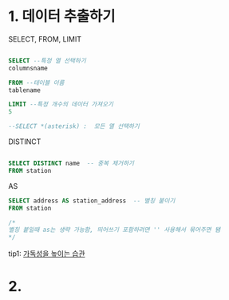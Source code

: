 # 1. 데이터 추출하기
SELECT, FROM, LIMIT
```sql 

SELECT --특정 열 선택하기
columnsname

FROM --테이블 이름
tablename

LIMIT --특정 개수의 데이터 가져오기
5

--SELECT *(asterisk) :  모든 열 선택하기

```
DISTINCT
```sql

SELECT DISTINCT name  -- 중복 제거하기 
FROM station

```
AS
```sql
SELECT address AS station_address  -- 별칭 붙이기
FROM station

/*
별칭 붙일때 as는 생략 가능함, 띄어쓰기 포함하려면 '' 사용해서 묶어주면 됌
*/
```
tip1: [가독성을 높이는 습관](https://datarian.io/blog/good-sql-code)
# 2.